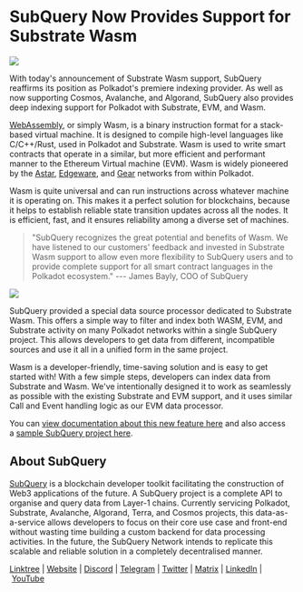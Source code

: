 # SubQuery Now Provides Support for Substrate Wasm

![](https://miro.medium.com/max/1400/0*il8E9YSJkwjnSYrZ)

With today's announcement of Substrate Wasm support, SubQuery reaffirms its position as Polkadot's premiere indexing provider. As well as now supporting Cosmos, Avalanche, and Algorand, SubQuery also provides deep indexing support for Polkadot with Substrate, EVM, and Wasm.

[WebAssembly](https://webassembly.org/), or simply Wasm, is a binary instruction format for a stack-based virtual machine. It is designed to compile high-level languages like C/C++/Rust, used in Polkadot and Substrate. Wasm is used to write smart contracts that operate in a similar, but more efficient and performant manner to the Ethereum Virtual machine (EVM). Wasm is widely pioneered by the [Astar](https://astar.network/), [Edgeware](https://edgewa.re/), and [Gear](https://www.gear-tech.io/) networks from within Polkadot.

Wasm is quite universal and can run instructions across whatever machine it is operating on. This makes it a perfect solution for blockchains, because it helps to establish reliable state transition updates across all the nodes. It is efficient, fast, and it ensures reliability among a diverse set of machines.

> "SubQuery recognizes the great potential and benefits of Wasm. We have listened to our customers' feedback and invested in Substrate Wasm support to allow even more flexibility to SubQuery users and to provide complete support for all smart contract languages in the Polkadot ecosystem." --- James Bayly, COO of SubQuery

![](https://miro.medium.com/max/1400/0*gqFYm2ByMZM9Wbrc)

SubQuery provided a special data source processor dedicated to Substrate Wasm. This offers a simple way to filter and index both WASM, EVM, and Substrate activity on many Polkadot networks within a single SubQuery project. This allows developers to get data from different, incompatible sources and use it all in a unified form in the same project.

Wasm is a developer-friendly, time-saving solution and is easy to get started with! With a few simple steps, developers can index data from Substrate and Wasm. We've intentionally designed it to work as seamlessly as possible with the existing Substrate and EVM support, and it uses similar Call and Event handling logic as our EVM data processor.

You can [view documentation about this new feature here](https://academy.subquery.network/build/substrate-wasm.html) and also access a [sample SubQuery project here](https://github.com/subquery/substrate-wasm-starter).

## About SubQuery

[SubQuery](https://subquery.network/) is a blockchain developer toolkit facilitating the construction of Web3 applications of the future. A SubQuery project is a complete API to organise and query data from Layer-1 chains. Currently servicing Polkadot, Substrate, Avalanche, Algorand, Terra, and Cosmos projects, this data-as-a-service allows developers to focus on their core use case and front-end without wasting time building a custom backend for data processing activities. In the future, the SubQuery Network intends to replicate this scalable and reliable solution in a completely decentralised manner.

​​[Linktree](https://linktr.ee/subquerynetwork) | [Website](https://subquery.network/) | [Discord](https://discord.com/invite/subquery) | [Telegram](https://t.me/subquerynetwork) | [Twitter](https://twitter.com/subquerynetwork) | [Matrix](https://matrix.to/#/#subquery:matrix.org) | [LinkedIn](https://www.linkedin.com/company/subquery) | [YouTube](https://www.youtube.com/c/SubQueryNetwork)
